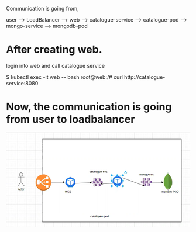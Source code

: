Communication is going from,

 user --> LoadBalancer --> web --> catalogue-service --> catalogue-pod --> mongo-service --> mongodb-pod




# After creating web.
login into web and call catalogue service

$ kubectl exec -it web -- bash
root@web:/# curl http://catalogue-service:8080



# Now, the communication is going from user to loadbalancer

![alt text](LoadBalancer-flow.png)